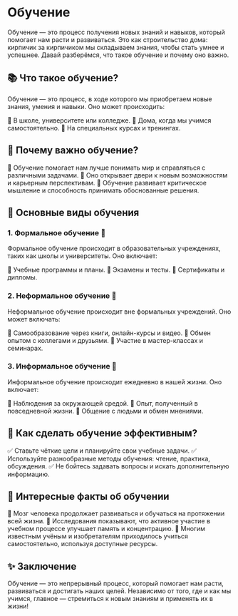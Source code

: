 # Обучение

Обучение — это процесс получения новых знаний и навыков, который помогает нам расти и развиваться. Это как строительство дома: кирпичик за кирпичиком мы складываем знания, чтобы стать умнее и успешнее. Давай разберёмся, что такое обучение и почему оно важно.

## 📚 Что такое обучение?

Обучение — это процесс, в ходе которого мы приобретаем новые знания, умения и навыки. Оно может происходить:

🔹 В школе, университете или колледже.
🔹 Дома, когда мы учимся самостоятельно.
🔹 На специальных курсах и тренингах.

## 🎨 Почему важно обучение?

🔸 Обучение помогает нам лучше понимать мир и справляться с различными задачами.
🔸 Оно открывает двери к новым возможностям и карьерным перспективам.
🔸 Обучение развивает критическое мышление и способность принимать обоснованные решения.

## 📘 Основные виды обучения

### **1. Формальное обучение** 🏫

Формальное обучение происходит в образовательных учреждениях, таких как школы и университеты. Оно включает:

🔹 Учебные программы и планы.
🔹 Экзамены и тесты.
🔹 Сертификаты и дипломы.

### **2. Неформальное обучение** 📱

Неформальное обучение происходит вне формальных учреждений. Оно может включать:

🔹 Самообразование через книги, онлайн-курсы и видео.
🔹 Обмен опытом с коллегами и друзьями.
🔹 Участие в мастер-классах и семинарах.

### **3. Информальное обучение** 🌿

Информальное обучение происходит ежедневно в нашей жизни. Оно включает:

🔹 Наблюдения за окружающей средой.
🔹 Опыт, полученный в повседневной жизни.
🔹 Общение с людьми и обмен мнениями.

## 🌟 Как сделать обучение эффективным?

✅ Ставьте чёткие цели и планируйте свои учебные задачи.
✅ Используйте разнообразные методы обучения: чтение, практика, обсуждения.
✅ Не бойтесь задавать вопросы и искать дополнительную информацию.

## 💫 Интересные факты об обучении

🔸 Мозг человека продолжает развиваться и обучаться на протяжении всей жизни.
🔸 Исследования показывают, что активное участие в учебном процессе улучшает память и концентрацию.
🔸 Многим известным учёным и изобретателям приходилось учиться самостоятельно, используя доступные ресурсы.

## ✨ Заключение

Обучение — это непрерывный процесс, который помогает нам расти, развиваться и достигать наших целей. Независимо от того, где и как мы учимся, главное — стремиться к новым знаниям и применять их в жизни!